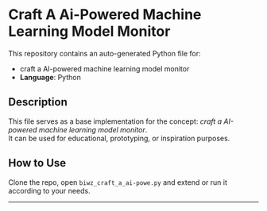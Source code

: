 # Craft A Ai-Powered Machine Learning Model Monitor

This repository contains an auto-generated Python file for:

- craft a AI-powered machine learning model monitor
- **Language**: Python

## Description

This file serves as a base implementation for the concept: *craft a AI-powered machine learning model monitor*.  
It can be used for educational, prototyping, or inspiration purposes.

## How to Use

Clone the repo, open `biwz_craft_a_ai-powe.py` and extend or run it according to your needs.

---


